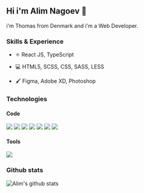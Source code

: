 ## Hi i'm Alim Nagoev 👋
i'm Thomas from Denmark and i'm a Web Developer.

### Skills & Experience

- :atom_symbol: React JS, TypeScript

- :computer: HTML5, SCSS, CSS, SASS, LESS

- :paintbrush: Figma, Adobe XD, Photoshop

### Technologies

#### Code
![](https://img.shields.io/badge/Code-JavaScript-informational?style=flat&logo=javascript&logoColor=white&color=F7DF1E)
![](https://img.shields.io/badge/Code-React-informational?style=flat&logo=react&logoColor=white&color=61DAFB)
![](https://img.shields.io/badge/Code-NodeJS-informational?style=flat&logo=Node.js&logoColor=white&color=339933)
![](https://img.shields.io/badge/Code-CSS3-informational?style=flat&logo=css3&logoColor=white&color=1572B6)
![](https://img.shields.io/badge/Code-SASS-informational?style=flat&logo=sass&logoColor=white&color=CC6699)
![](https://img.shields.io/badge/Code-Wordpress-informational?style=flat&logo=wordpress&logoColor=white&color=21759B)
![](https://img.shields.io/badge/Code-HTML5-informational?style=flat&logo=html5&logoColor=white&color=E34F26)

#### Tools
![](https://img.shields.io/badge/Tools-VSCode-informational?style=flat&logo=visual-studio-code&logoColor=white&color=007ACC)

### Github stats

![Alim's github stats](https://github-readme-stats-sigma-five.vercel.app/api?username=nagoev-alim&show_icons=true)
